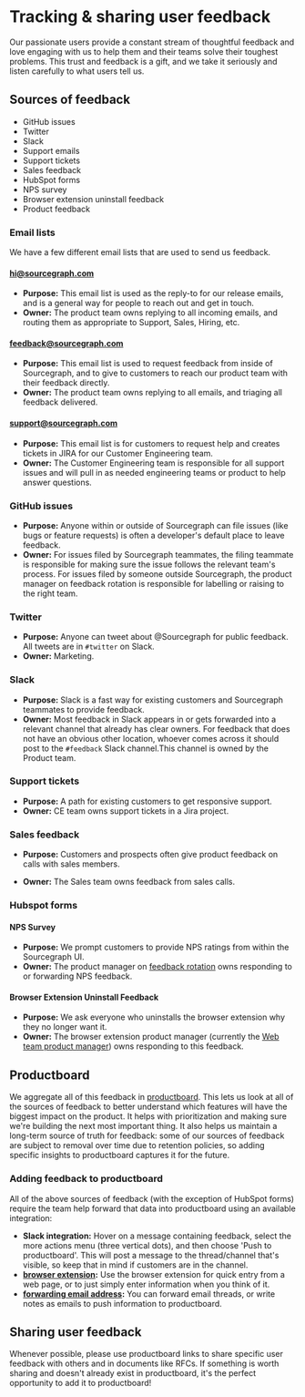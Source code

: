 # Tracking & sharing user feedback

Our passionate users provide a constant stream of thoughtful feedback and love engaging with us to help them and their teams solve their toughest problems. This trust and feedback is a gift, and we take it seriously and listen carefully to what users tell us.

## Sources of feedback

- GitHub issues
- Twitter
- Slack
- Support emails
- Support tickets
- Sales feedback
- HubSpot forms
- NPS survey
- Browser extension uninstall feedback
- Product feedback

### Email lists

We have a few different email lists that are used to send us feedback.

#### hi@sourcegraph.com

- **Purpose:** This email list is used as the reply-to for our release emails, and is a general way for people to reach out and get in touch.
- **Owner:** The product team owns replying to all incoming emails, and routing them as appropriate to Support, Sales, Hiring, etc.

#### feedback@sourcegraph.com

- **Purpose:** This email list is used to request feedback from inside of Sourcegraph, and to give to customers to reach our product team with their feedback directly.
- **Owner:** The product team owns replying to all emails, and triaging all feedback delivered.

#### support@sourcegraph.com

- **Purpose:** This email list is for customers to request help and creates tickets in JIRA for our Customer Engineering team.
- **Owner:** The Customer Engineering team is responsible for all support issues and will pull in as needed engineering teams or product to help answer questions.

### GitHub issues

- **Purpose:** Anyone within or outside of Sourcegraph can file issues (like bugs or feature requests) is often a developer's default place to leave feedback. 
- **Owner:** For issues filed by Sourcegraph teammates, the filing teammate is responsible for making sure the issue follows the relevant team's process. For issues filed by someone outside Sourcegraph, the product manager on feedback rotation is responsible for labelling or raising to the right team. 

### Twitter

- **Purpose:** Anyone can tweet about @Sourcegraph for public feedback. All tweets are in `#twitter` on Slack. 
- **Owner:** Marketing. 

### Slack

- **Purpose:** Slack is a fast way for existing customers and Sourcegraph teammates to provide feedback. 
- **Owner:** Most feedback in Slack appears in or gets forwarded into a relevant channel that already has clear owners. For feedback that does not have an obvious other location, whoever comes across it should post to the `#feedback` Slack channel.This channel is owned by the Product team. 

### Support tickets

- **Purpose:** A path for existing customers to get responsive support. 
- **Owner:** CE team owns support tickets in a Jira project. 

### Sales feedback 

- **Purpose:** Customers and prospects often give product feedback on calls with sales members. 

- **Owner:** The Sales team owns feedback from sales calls. 

### Hubspot forms

#### NPS Survey

- **Purpose:** We prompt customers to provide NPS ratings from within the Sourcegraph UI. 
- **Owner:** The product manager on [feedback rotation](product_management/responding_to_user_feedback.md#feedback-rotation) owns responding to or forwarding NPS feedback. 

#### Browser Extension Uninstall Feedback 
- **Purpose:** We ask everyone who uninstalls the browser extension why they no longer want it. 
- **Owner:** The browser extension product manager (currently the [Web team product manager](../engineering/web/index.md#members)) owns responding to this feedback. 

## Productboard

We aggregate all of this feedback in [productboard](https://sourcegraph.productboard.com/). This lets us look at all of the sources of feedback to better understand which features will have the biggest impact on the product. It helps with prioritization and making sure we're building the next most important thing. It also helps us maintain a long-term source of truth for feedback: some of our sources of feedback are subject to removal over time due to retention policies, so adding specific insights to productboard captures it for the future.

### Adding feedback to productboard

All of the above sources of feedback (with the exception of HubSpot forms) require the team help forward that data into productboard using an available integration:

- **Slack integration:** Hover on a message containing feedback, select the more actions menu (three vertical dots), and then choose 'Push to productboard'. This will post a message to the thread/channel that's visible, so keep that in mind if customers are in the channel.
- **[browser extension](https://chrome.google.com/webstore/detail/productboard-make-product/mlpbdkpkicfkhgagnoamdcimmhdkakni?hl=en):** Use the browser extension for quick entry from a web page, or to just simply enter information when you think of it.
- **[forwarding email address](mailto:inbox-hkpsum5melnwcauyjvztbtsq@inbound.productboard.com):** You can forward email threads, or write notes as emails to push information to productboard.

## Sharing user feedback

Whenever possible, please use productboard links to share specific user feedback with others and in documents like RFCs. If something is worth sharing and doesn't already exist in productboard, it's the perfect opportunity to add it to productboard!
